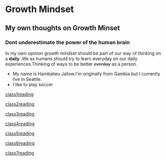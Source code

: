 # Growth Mindset
## My own thoughts on Growth Minset
### Dont underestimate the power of the human brain
In my own opinion growth mindset should be part of our way of thinking on a **daily** .We as humans should try to learn everyday on our daily experiences.Thinking of ways to be better ~~everday~~ as a person.
- My name is Hambalieu Jallow.I'm originally from Gambia but I currently live in Seattle.
- I like to play soccer 


[class1reading](https://hambalieu.github.io/reading-notes/class1reading)
 
[class2reading](https://hambalieu.github.io/reading-notes/class2reading)
 
[class3reading](https://hambalieu.github.io/reading-notes/class3reading)

[class4reading](https://hambalieu.github.io/reading-notes/class4reading)

[class5reading](https://hambalieu.github.io/reading-notes/class5reading)

[class6reading](https://hambalieu.github.io/reading-notes/class6reading)

[class7reading](https://hambalieu.github.io/reading-notes/class7reading)